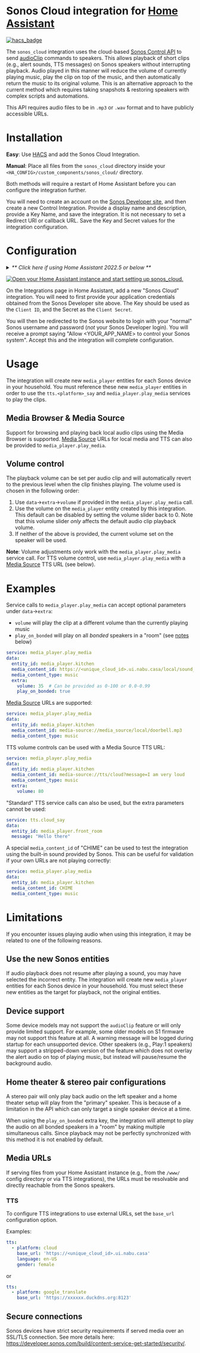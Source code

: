 # Sonos Cloud integration for [Home Assistant](https://www.home-assistant.io)

[![hacs_badge](https://img.shields.io/badge/HACS-Default-41BDF5.svg)](https://github.com/hacs/integration)

The `sonos_cloud` integration uses the cloud-based [Sonos Control API](https://developer.sonos.com/reference/control-api/) to send [audioClip](https://developer.sonos.com/reference/control-api/audioclip/) commands to speakers. This allows playback of short clips (e.g., alert sounds, TTS messages) on Sonos speakers without interrupting playback. Audio played in this manner will reduce the volume of currently playing music, play the clip on top of the music, and then automatically return the music to its original volume. This is an alternative approach to the current method which requires taking snapshots & restoring speakers with complex scripts and automations.

This API requires audio files to be in `.mp3` or `.wav` format and to have publicly accessible URLs.

# Installation
**Easy**: Use [HACS](https://hacs.xyz) and add the Sonos Cloud Integration.

**Manual**: Place all files from the `sonos_cloud` directory inside your `<HA_CONFIG>/custom_components/sonos_cloud/` directory.

Both methods will require a restart of Home Assistant before you can configure the integration further.

You will need to create an account on the [Sonos Developer site](https://developer.sonos.com), and then create a new Control Integration. Provide a display name and description, provide a Key Name, and save the integration. It is not necessary to set a Redirect URI or callback URL. Save the Key and Secret values for the integration configuration.

# Configuration
<details>
  <summary><i>** Click here if using Home Assistant 2022.5 or below **</i></summary>
  <hr/>
  Older versions of Home Assistant do not support setting application credentials in the frontend.

  Add an entry to your `configuration.yaml` using the Key and Secret from your Sonos app:
  ```yaml
  sonos_cloud:
    client_id: <YOUR_APP_KEY>
    client_secret: <YOUR_APP_SECRET>
  ```
  You will need to restart Home Assistant if adding credentials while already running.

  **Note**: This is no longer necessary in 2022.6 and later with Sonos Cloud release 0.3.0.
  <hr/>
</details>

[![Open your Home Assistant instance and start setting up sonos_cloud.](https://my.home-assistant.io/badges/config_flow_start.svg)](https://my.home-assistant.io/redirect/config_flow_start/?domain=sonos_cloud)

On the Integrations page in Home Assistant, add a new "Sonos Cloud" integration. You will need to first provide your application credentials obtained from the Sonos Developer site above. The Key should be used as the `Client ID`, and the Secret as the `Client Secret`.

You will then be redirected to the Sonos website to login with your "normal" Sonos username and password (_not_ your Sonos Developer login). You will receive a prompt saying "Allow <YOUR_APP_NAME> to control your Sonos system". Accept this and the integration will complete configuration.

# Usage

The integration will create new `media_player` entities for each Sonos device in your household. You must reference these new `media_player` entities in order to use the `tts.<platform>_say` and `media_player.play_media` services to play the clips.

## Media Browser & Media Source

Support for browsing and playing back local audio clips using the Media Browser is supported. [Media Source](https://www.home-assistant.io/integrations/media_source/) URLs for local media and TTS can also be provided to `media_player.play_media`.

## Volume control

The playback volume can be set per audio clip and will automatically revert to the previous level when the clip finishes playing. The volume used is chosen in the following order:
1. Use `data`->`extra`->`volume` if provided in the `media_player.play_media` call.
2. Use the volume on the `media_player` entity created by this integration. This default can be disabled by setting the volume slider back to 0. Note that this volume slider _only_ affects the default audio clip playback volume.
3. If neither of the above is provided, the current volume set on the speaker will be used.

**Note**: Volume adjustments only work with the `media_player.play_media` service call. For TTS volume control, use `media_player.play_media` with a [Media Source](https://www.home-assistant.io/integrations/media_source/) TTS URL (see below).

# Examples

Service calls to `media_player.play_media` can accept optional parameters under `data`->`extra`:
* `volume` will play the clip at a different volume than the currently playing music
* `play_on_bonded` will play on all _bonded_ speakers in a "room" (see [notes](#home-theater--stereo-pair-configurations) below)
```yaml
service: media_player.play_media
data:
  entity_id: media_player.kitchen
  media_content_id: https://<unique_cloud_id>.ui.nabu.casa/local/sound_files/doorbell.mp3
  media_content_type: music
  extra:
    volume: 35  # Can be provided as 0-100 or 0.0-0.99
    play_on_bonded: true
```

[Media Source](https://www.home-assistant.io/integrations/media_source/) URLs are supported:
```yaml
service: media_player.play_media
data:
  entity_id: media_player.kitchen
  media_content_id: media-source://media_source/local/doorbell.mp3
  media_content_type: music
```

TTS volume controls can be used with a Media Source TTS URL:
```yaml
service: media_player.play_media
data:
  entity_id: media_player.kitchen
  media_content_id: media-source://tts/cloud?message=I am very loud
  media_content_type: music
  extra:
    volume: 80
```

"Standard" TTS service calls can also be used, but the extra parameters cannot be used:
```yaml
service: tts.cloud_say
data:
  entity_id: media_player.front_room
  message: "Hello there"
```

A special `media_content_id` of "CHIME" can be used to test the integration using the built-in sound provided by Sonos. This can be useful for validation if your own URLs are not playing correctly:
```yaml
service: media_player.play_media
data:
  entity_id: media_player.kitchen
  media_content_id: CHIME
  media_content_type: music
```

# Limitations

If you encounter issues playing audio when using this integration, it may be related to one of the following reasons.

## Use the new Sonos entities

If audio playback does not resume after playing a sound, you may have selected the incorrect entity. The integration will create new `media_player` entities for each Sonos device in your household. You must select these new entities as the target for playback, not the original entities.

## Device support

Some device models may not support the `audioClip` feature or will only provide limited support. For example, some older models on S1 firmware may not support this feature at all. A warning message will be logged during startup for each unsupported device. Other speakers (e.g., Play:1 speakers) may support a stripped-down version of the feature which does not overlay the alert audio on top of playing music, but instead will pause/resume the background audio.

## Home theater & stereo pair configurations

A stereo pair will only play back audio on the left speaker and a home theater setup will play from the "primary" speaker. This is because of a limitation in the API which can only target a single speaker device at a time.

When using the `play_on_bonded` extra key, the integration will attempt to play the audio on all bonded speakers in a "room" by making multiple simultaneous calls. Since playback may not be perfectly synchronized with this method it is not enabled by default.

## Media URLs

If serving files from your Home Assistant instance (e.g., from the `/www/` config directory or via TTS integrations), the URLs must be resolvable and directly reachable from the Sonos speakers.

### TTS

To configure TTS integrations to use external URLs, set the `base_url` configuration option.

Examples:
```yaml
tts:
  - platform: cloud
    base_url: 'https://<unique_cloud_id>.ui.nabu.casa'
    language: en-US
    gender: female
```
or
```yaml
tts:
  - platform: google_translate
    base_url: 'https://xxxxxx.duckdns.org:8123'
```

## Secure connections

Sonos devices have strict security requirements if served media over an SSL/TLS connection. See more details here: https://developer.sonos.com/build/content-service-get-started/security/.
